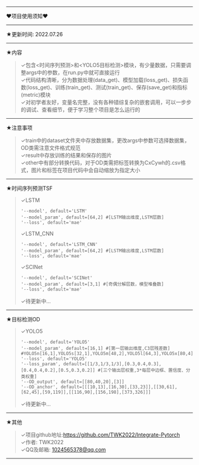 ***
&#10084;项目使用须知&#10084;
***
&#9733;更新时间: 2022.07.26
***
&#9733;内容
>&#10003;包含<时间序列预测>和<YOLO5目标检测>模块，有少量数据，只需要调整args中的参数，在run.py中就可直接运行  
>&#10003;代码结构清晰，分为数据处理(data_get)、模型加载(loss_get)、损失函数(loss_get)、训练(train_get)、测试(train_get)、保存(save_get)和指标(metric)模块  
>&#10003;对初学者友好，变量名完整，没有各种错综复杂的嵌套调用，可以一步步的调试、查看细节，便于学习整个项目是怎么运行的  
***
&#9733;注意事项
>&#10003;train中的dataset文件夹中存放数据集，更改args中参数可选择数据集，OD类需注意文件格式规范  
>&#10003;result中存放训练的结果和保存的图片  
>&#10003;other中有部分转换代码，对于OD类需把标签转换为CxCywh的.csv格式，图片和标签在项目代码中会自动缩放为指定大小  
***
&#9733;时间序列预测TSF
>&#10003;LSTM  
>```
>'--model', default='LSTM'
>'--model_param', default=[64,2] #[LSTM输出维度,LSTM层数]
>'--loss', default='mae'
>```
>&#10003;LSTM_CNN  
>```
>'--model', default='LSTM_CNN'
>'--model_param', default=[64,2] #[LSTM输出维度,LSTM层数]
>'--loss', default='mae'
>```
>&#10003;SCINet  
>```
>'--model', default='SCINet'
>'--model_param', default=[3,1] #[奇偶分解层数，模型堆叠数]
>'--loss', default='mae'
>```
>&#10003;待更新中...
***
&#9733;目标检测OD
>&#10003;YOLO5  
>```
>'--model', default='YOLO5'
>'--model_param', default=[16,1] #[第一层输出维度,C3层残差数] #YOLO5n[16,1],YOLO5s[32,1],YOLO5m[48,2],YOLO5l[64,3],YOLO5x[80,4]
>'--loss', default='YOLO5'
>'--loss_param', default=[[1/3,1/3,1/3],[0.3,0.4,0.3],[0.4,0.4,0.2],[0.5,0.3,0.2]] #[三个输出层权重,3*每层中边框、置信度、分类权重]
>'--OD_output', default=[[80,40,20],[3]]
>'--OD_anchor', default=[[[10,13],[16,30],[33,23]],[[30,61],[62,45],[59,119]],[[116,90],[156,198],[373,326]]]
>```
>&#10003;待更新中...
***
&#9733;其他
>&#10003;项目github地址:https://github.com/TWK2022/Integrate-Pytorch  
>&#10003;作者: TWK2022  
>&#10003;QQ及邮箱: 1024565378@qq.com  
***
